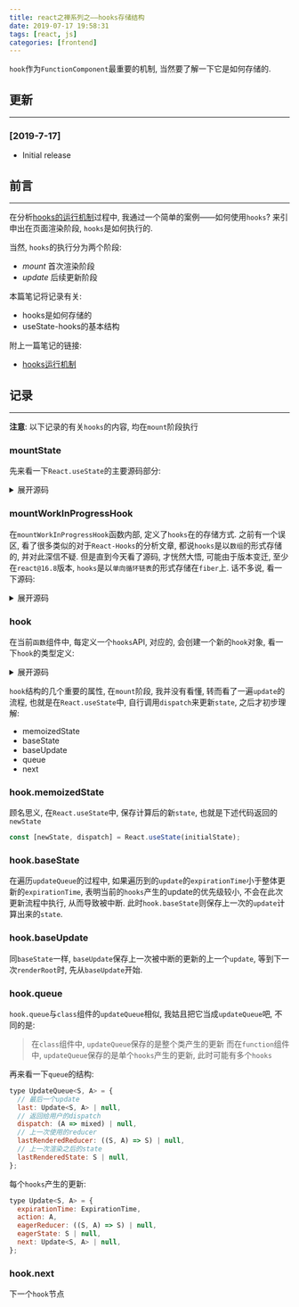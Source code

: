 ```yaml
---
title: react之禅系列之——hooks存储结构
date: 2019-07-17 19:58:31
tags: [react, js]
categories: [frontend]
---
```


`hook`作为`FunctionComponent`最重要的机制, 当然要了解一下它是如何存储的.


<!-- more -->


## 更新

------

### [2019-7-17]

- Initial release

## 前言

------

在分析[hooks的运行机制](https://github.com/ddzy/react-reading-sources/issues/11)过程中, 我通过一个简单的案例——如何使用`hooks`? 来引申出在页面渲染阶段, `hooks`是如何执行的.

当然, `hooks`的执行分为两个阶段:

- _mount_ 首次渲染阶段
- _update_ 后续更新阶段

本篇笔记将记录有关:

- hooks是如何存储的
- useState-hooks的基本结构

附上一篇笔记的链接:

- [hooks运行机制](https://github.com/ddzy/react-reading-sources/issues/11)

## 记录

------

**注意**: 以下记录的有关`hooks`的内容, 均在`mount`阶段执行

### mountState

先来看一下`React.useState`的主要源码部分:

<details>
<summary>展开源码</summary>

```js
function mountState<S>(
  initialState: (() => S) | S,
): [S, Dispatch<BasicStateAction<S>>] {

  // 创建新的hook对象, 并追加至`workInProgressHook`单向循环链表尾部
  const hook = mountWorkInProgressHook();

  if (typeof initialState === 'function') {
    initialState = initialState();
  }

  hook.memoizedState = hook.baseState = initialState;

  // 创建当前hook对象的更新队列, 按次序保存当前hook上产生的所有dispatch
  const queue = hook.queue = {
    last: null,
    dispatch: null,
    lastRenderedReducer: basicStateReducer,
    lastRenderedState: (initialState: any),
  };

  // dispatch对应上述案例中的setName、setAge
  // 而对于当前hook来说, 此时的dispatch = setName
  const dispatch = queue.dispatch = dispatchAction.bind(
    null,
    currentlyRenderingFiber,
    queue,
  );

  return [hook.memoizedState, dispatch];
}
```
</details>

### mountWorkInProgressHook

在`mountWorkInProgressHook`函数内部, 定义了`hooks`在的存储方式. 之前有一个误区, 看了很多类似的对于`React-Hooks`的分析文章, 都说`hooks`是以`数组`的形式存储的, 并对此深信不疑. 但是直到今天看了源码, 才恍然大悟, 可能由于版本变迁, 至少在`react@16.8`版本, `hooks`是以`单向循环链表`的形式存储在`fiber`上. 话不多说, 看一下源码:

<details>
<summary>展开源码</summary>

```js
function mountWorkInProgressHook(): Hook {
  const hook: Hook = {
    memoizedState: null,

    baseState: null,
    queue: null,
    baseUpdate: null,

    next: null,
  };

  if (workInProgressHook === null) {
    // 当前的hook链表为空
    firstWorkInProgressHook = workInProgressHook = hook;
  } else {
    // 将新的hook对象追加至hook链表尾部
    workInProgressHook = workInProgressHook.next = hook;
  }

  return workInProgressHook;
}
```
</details>

### hook

在当前`函数`组件中, 每定义一个`hooks`API, 对应的, 会创建一个新的`hook`对象, 看一下`hook`的类型定义:

<details>
<summary>展开源码</summary>

```js
export type Hook = {
  // 每次dispatch之后, 计算出来的新的state, 也就是hooks API返回的state
  memoizedState: any,

  // 保存被中断update的上一个update计算出来的更新
  baseState: any,
  // 保存被中断(优先级不足)update的上一个update
  baseUpdate: Update<any, any> | null,
  // update更新队列, 单向循环链表结构
  queue: UpdateQueue<any, any> | null,

  // 下一个update更新
  next: Hook | null,
};
```
</details>

`hook`结构的几个重要的属性, 在`mount`阶段, 我并没有看懂, 转而看了一遍`update`的流程, 也就是在`React.useState`中, 自行调用`dispatch`来更新`state`, 之后才初步理解:

- memoizedState
- baseState
- baseUpdate
- queue
- next

### hook.memoizedState

顾名思义, 在`React.useState`中, 保存计算后的新`state`, 也就是下述代码返回的`newState`

```js
const [newState, dispatch] = React.useState(initialState);
```

### hook.baseState

在遍历`updateQueue`的过程中, 如果遍历到的`update`的`expirationTime`小于整体更新的`expirationTime`, 表明当前的`hooks`产生的update的优先级较小, 不会在此次更新流程中执行, 从而导致被中断. 此时`hook.baseState`则保存上一次的`update`计算出来的`state`.

### hook.baseUpdate

同`baseState`一样, `baseUpdate`保存上一次被中断的更新的上一个`update`, 等到下一次`renderRoot`时, 先从`baseUpdate`开始.

### hook.queue

`hook.queue`与`class`组件的`updateQueue`相似, 我姑且把它当成`updateQueue`吧, 不同的是:

> 在`class`组件中, `updateQueue`保存的是整个类产生的更新
> 而在`function`组件中, `updateQueue`保存的是单个`hooks`产生的更新, 此时可能有多个`hooks`

再来看一下`queue`的结构:

```js
type UpdateQueue<S, A> = {
  // 最后一个update
  last: Update<S, A> | null,
  // 返回给用户的dispatch
  dispatch: (A => mixed) | null,
  // 上一次使用的reducer
  lastRenderedReducer: ((S, A) => S) | null,
  // 上一次渲染之后的state
  lastRenderedState: S | null,
};
```

每个`hooks`产生的更新:

```js
type Update<S, A> = {
  expirationTime: ExpirationTime,
  action: A,
  eagerReducer: ((S, A) => S) | null,
  eagerState: S | null,
  next: Update<S, A> | null,
};
```

### hook.next

下一个`hook`节点